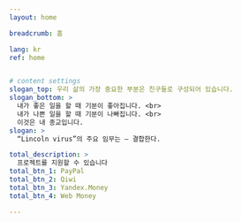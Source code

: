 ```yaml
---
layout: home

breadcrumb: 홈

lang: kr
ref: home


# content settings
slogan_top: 우리 삶의 가장 중요한 부분은 친구들로 구성되어 있습니다.
slogan_bottom: >
  내가 좋은 일을 할 때 기분이 좋아집니다. <br>
  내가 나쁜 일을 할 때 기분이 나빠집니다. <br>
  이것은 내 종교입니다.
slogan: >
  “Lincoln virus”의 주요 임무는 – 결합한다.

total_description: >
  프로젝트를 지원할 수 있습니다
total_btn_1: PayPal
total_btn_2: Qiwi
total_btn_3: Yandex.Money
total_btn_4: Web Money

---
```



